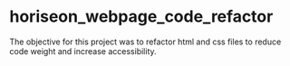 # horiseon_webpage_code_refactor
The objective for this project was to refactor html and css files to reduce code weight and increase accessibility.
